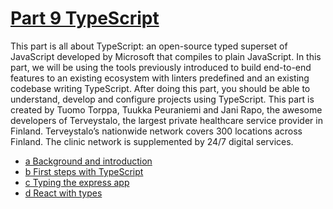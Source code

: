 # [Part 9 TypeScript](https://fullstackopen.com/en/part9)

This part is all about TypeScript: an open-source typed superset of JavaScript developed by Microsoft that compiles to plain JavaScript.
In this part, we will be using the tools previously introduced to build end-to-end features to an existing ecosystem with linters predefined and an existing codebase writing TypeScript. After doing this part, you should be able to understand, develop and configure projects using TypeScript.
This part is created by Tuomo Torppa, Tuukka Peuraniemi and Jani Rapo, the awesome developers of Terveystalo, the largest private healthcare service provider in Finland. Terveystalo’s nationwide network covers 300 locations across Finland. The clinic network is supplemented by 24/7 digital services.

- [a Background and introduction](https://fullstackopen.com/en/part9/background_and_introduction)
- [b First steps with TypeScript](https://fullstackopen.com/en/part9/first_steps_with_type_script)
- [c Typing the express app](https://fullstackopen.com/en/part9/typing_the_express_app)
- [d React with types](https://fullstackopen.com/en/part9/react_with_types)
